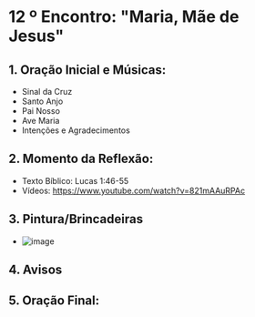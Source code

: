 # 12 º Encontro: "Maria, Mãe de Jesus"

## 1. Oração Inicial e Músicas:	
- Sinal da Cruz
- Santo Anjo
- Pai Nosso 
- Ave Maria 
- Intenções e Agradecimentos
	
## 2. Momento da Reflexão:
- Texto Bíblico: Lucas 1:46-55
- Vídeos: https://www.youtube.com/watch?v=821mAAuRPAc
  
## 3. Pintura/Brincadeiras
- ![image](https://github.com/user-attachments/assets/666b52e1-4fe5-4e2f-a0d3-8f575e200381)

## 4. Avisos
 
## 5. Oração Final:
